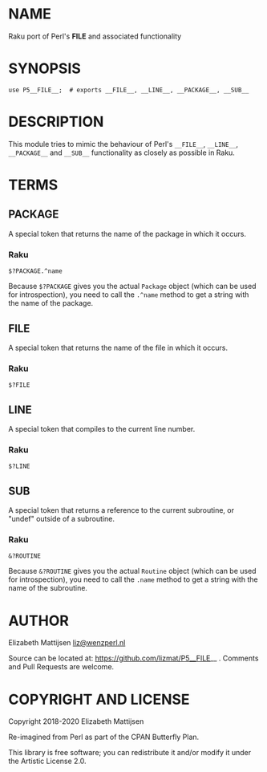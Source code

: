 NAME
====

Raku port of Perl's __FILE__ and associated functionality

SYNOPSIS
========

    use P5__FILE__;  # exports __FILE__, __LINE__, __PACKAGE__, __SUB__

DESCRIPTION
===========

This module tries to mimic the behaviour of Perl's `__FILE__`, `__LINE__`, `__PACKAGE__` and `__SUB__` functionality as closely as possible in Raku.

TERMS
=====

__PACKAGE__
-----------

A special token that returns the name of the package in which it occurs.

### Raku

    $?PACKAGE.^name

Because `$?PACKAGE` gives you the actual `Package` object (which can be used for introspection), you need to call the `.^name` method to get a string with the name of the package.

__FILE__
--------

A special token that returns the name of the file in which it occurs.

### Raku

    $?FILE

__LINE__
--------

A special token that compiles to the current line number.

### Raku

    $?LINE

__SUB__
-------

A special token that returns a reference to the current subroutine, or "undef" outside of a subroutine.

### Raku

    &?ROUTINE

Because `&?ROUTINE` gives you the actual `Routine` object (which can be used for introspection), you need to call the `.name` method to get a string with the name of the subroutine.

AUTHOR
======

Elizabeth Mattijsen <liz@wenzperl.nl>

Source can be located at: https://github.com/lizmat/P5__FILE__ . Comments and Pull Requests are welcome.

COPYRIGHT AND LICENSE
=====================

Copyright 2018-2020 Elizabeth Mattijsen

Re-imagined from Perl as part of the CPAN Butterfly Plan.

This library is free software; you can redistribute it and/or modify it under the Artistic License 2.0.

